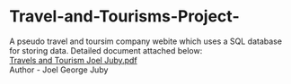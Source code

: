 # Travel-and-Tourisms-Project-
A pseudo travel and toursim company webite which uses a SQL database for storing data.
Detailed document attached below:
<br>
[Travels and Tourism Joel Juby.pdf](https://github.com/user-attachments/files/16885102/Travels.and.Tourism.Joel.Juby.pdf)
<br>
Author - Joel George Juby
